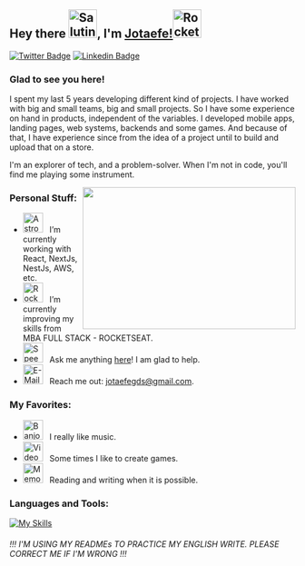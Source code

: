 ## Hey there <img src="https://raw.githubusercontent.com/Tarikul-Islam-Anik/Animated-Fluent-Emojis/master/Emojis/Smilies/Saluting%20Face.png" alt="Saluting Face" width="50" height="50" />, I'm [Jotaefe!](https://imjotaefe.com.br/)<img src="https://raw.githubusercontent.com/Tarikul-Islam-Anik/Animated-Fluent-Emojis/master/Emojis/Travel%20and%20places/Rocket.png" alt="Rocket" width="50" height="50" />

[![Twitter Badge](https://img.shields.io/badge/-Twitter-00acee?style=flat-square&logo=Twitter&logoColor=white)](https://x.com/imjotaefe)
[![Linkedin Badge](https://img.shields.io/badge/-LinkedIn-0e76a8?style=flat-square&logo=Linkedin&logoColor=white)](https://www.linkedin.com/in/jo%C3%A3oofernando/)

### Glad to see you here!

I spent my last 5 years developing different kind of projects. I have worked with big and small teams, big and small projects. So I have some experience on hand in products, independent of the variables. I developed mobile apps, landing pages, web systems, backends and some games. And because of that, I have experience since from the idea of a project until to build and upload that on a store. 

I'm an explorer of tech, and a problem-solver. When I'm not in code, you'll find me playing some instrument.

<img align="right" height="250" width="375" alt="" src="https://user-images.githubusercontent.com/74038190/225813708-98b745f2-7d22-48cf-9150-083f1b00d6c9.gif" />

### Personal Stuff:

- <img src="https://raw.githubusercontent.com/Tarikul-Islam-Anik/Animated-Fluent-Emojis/master/Emojis/People%20with%20professions/Astronaut%20Medium%20Skin%20Tone.png" alt="Astronaut Medium Skin Tone" width="35" height="35" /> &nbsp; I’m currently working with React, NextJs, NestJs, AWS, etc.
- <img src="https://raw.githubusercontent.com/Tarikul-Islam-Anik/Animated-Fluent-Emojis/master/Emojis/Travel%20and%20places/Rocket.png" alt="Rocket" width="35" height="35" /> &nbsp; I’m currently improving my skills from MBA FULL STACK - ROCKETSEAT.
- <img src="https://raw.githubusercontent.com/Tarikul-Islam-Anik/Animated-Fluent-Emojis/master/Emojis/Smilies/Speech%20Balloon.png" alt="Speech Balloon" width="35" height="35" /> &nbsp; Ask me anything [here](https://github.com/imjotaefe/imjotaefe/issues/)! I am glad to help.
- <img src="https://raw.githubusercontent.com/Tarikul-Islam-Anik/Animated-Fluent-Emojis/master/Emojis/Objects/E-Mail.png" alt="E-Mail" width="35" height="35" /> &nbsp; Reach me out: jotaefegds@gmail.com.

### My Favorites:

- <img src="https://raw.githubusercontent.com/Tarikul-Islam-Anik/Animated-Fluent-Emojis/master/Emojis/Objects/Banjo.png" alt="Banjo" width="35" height="35" /> &nbsp; I really like music.
- <img src="https://raw.githubusercontent.com/Tarikul-Islam-Anik/Animated-Fluent-Emojis/master/Emojis/Activities/Video%20Game.png" alt="Video Game" width="35" height="35" /> &nbsp; Some times I like to create games.
- <img src="https://raw.githubusercontent.com/Tarikul-Islam-Anik/Animated-Fluent-Emojis/master/Emojis/Objects/Memo.png" alt="Memo" width="35" height="35" /> &nbsp; Reading and writing when it is possible.

### Languages and Tools:

[![My Skills](https://skillicons.dev/icons?i=js,ts,react,redux,cypress,nextjs,vite,vitest,nodejs,express,graphql,nestjs,prisma,html,jest,styledcomponents,tailwind,bootstrap,css,aws,mongodb,mysql,postgres,firebase,linux,git,docker,cs,unity,rider,gamemakerstudio,ps,obsidian,notion,arduino)](https://skillicons.dev)

###### !!! I'M USING MY READMEs TO PRACTICE MY ENGLISH WRITE. PLEASE CORRECT ME IF I'M WRONG !!!



